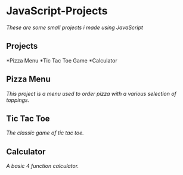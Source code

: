 # JavaScript-Projects
_These are some small projects i made using JavaScript_
## **Projects**
*Pizza Menu
*Tic Tac Toe Game
*Calculator

## **Pizza Menu**
_This project is a menu used to order pizza with a various selection of toppings._

## **Tic Tac Toe**
_The classic game of tic tac toe._

## **Calculator**
_A basic 4 function calculator._




